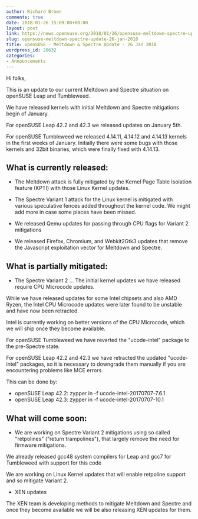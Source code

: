 ```yaml
---
author: Richard Brown
comments: true
date: 2018-01-26 15:09:08+00:00
layout: post
link: https://news.opensuse.org/2018/01/26/opensuse-meltdown-spectre-update-26-jan-2018/
slug: opensuse-meltdown-spectre-update-26-jan-2018
title: openSUSE - Meltdown & Spectre Update - 26 Jan 2018
wordpress_id: 20632
categories:
- Announcements
---
```


Hi folks,

This is an update to our current Meltdown and Spectre situation on openSUSE Leap and Tumbleweed.

We have released kernels with initial Meltdown and Spectre mitigations begin of January.

For openSUSE Leap 42.2 and 42.3 we released updates on January 5th.

For openSUSE Tumbleweed we released 4.14.11, 4.14.12 and 4.14.13 kernels in the first weeks of January.
Initially there were some bugs with those kernels and 32bit binaries, which were finally fixed with 4.14.13.


## What is currently released:


- The Meltdown attack is fully mitigated by the Kernel Page Table Isolation feature (KPTI) with those Linux Kernel updates.

- The Spectre Variant 1 attack for the Linux kernel is mitigated with various speculative fences added throughout the kernel code. We might add more in case some places have been missed.

- We released Qemu updates for passing through CPU flags for Variant 2 mitigations

- We released Firefox, Chromium, and Webkit2Gtk3 updates that remove the Javascript exploitation vector for Meltdown and Spectre.


## What is partially mitigated:


- The Spectre Variant 2 ... The initial kernel updates we have released require CPU Microcode updates.

While we have released updates for some Intel chipsets and also AMD Ryzen, the Intel CPU Microcode updates were later found to be unstable and have now been retracted.

Intel is currently working on better versions of the CPU Microcode, which we will ship once they become available.

For openSUSE Tumbleweed we have reverted the "ucode-intel" package to the pre-Spectre state.

For openSUSE Leap 42.2 and 42.3 we have retracted the updated "ucode-intel" packages, so it is necessary to downgrade them manually if you are encountering problems like MCE errors.

This can be done by:

- openSUSE Leap 42.2: zypper in -f ucode-intel-20170707-7.6.1
- openSUSE Leap 42.3: zypper in -f ucode-intel-20170707-10.1


## What will come soon:


- We are working on Spectre Variant 2 mitigations using so called "retpolines" ("return trampolines"), that largely remove the need for firmware mitigations.

We already released gcc48 system compilers for Leap and gcc7 for Tumbleweed with support for this code

We are working on Linux Kernel updates that will enable retpoline support and so mitigate Variant 2.

- XEN updates

The XEN team is developing methods to mitigate Meltdown and Spectre and once they become available we will be also releasing XEN updates for them.


